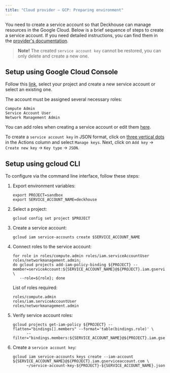 ```yaml
---
title: "Cloud provider — GCP: Preparing environment"
---
```


You need to create a service account so that Deckhouse can manage resources in the Google Cloud. Below is a brief sequence of steps to create a service account. If you need detailed instructions, you can find them in the [provider's documentation](https://cloud.google.com/iam/docs/service-accounts).

> **Note!** The created `service account key` cannot be restored, you can only delete and create a new one.

## Setup using Google Cloud Console

Follow this [link](https://console.cloud.google.com/iam-admin/serviceaccounts), select your project and create a new service account or select an existing one.

The account must be assigned several necessary roles:

```
Compute Admin
Service Account User
Network Management Admin
```

You can add roles when creating a service account or edit them [here](https://console.cloud.google.com/iam-admin/iam).

To create a `service account key` in JSON format, click on [three vertical dots](https://console.cloud.google.com/iam-admin/serviceaccounts) in the Actions column and select `Manage keys`. Next, click on `Add key` -> `Create new key` -> `Key type` -> `JSON`.

## Setup using gcloud CLI

To configure via the command line interface, follow these steps:

1. Export environment variables:

   ```shell
   export PROJECT=sandbox
   export SERVICE_ACCOUNT_NAME=deckhouse
   ```

2. Select a project:

   ```shell
   gcloud config set project $PROJECT
   ```

3. Create a service account:

   ```shell
   gcloud iam service-accounts create $SERVICE_ACCOUNT_NAME
   ```

4. Connect roles to the service account:

   ```shell
   for role in roles/compute.admin roles/iam.serviceAccountUser roles/networkmanagement.admin;
   do gcloud projects add-iam-policy-binding ${PROJECT} --member=serviceAccount:${SERVICE_ACCOUNT_NAME}@${PROJECT}.iam.gserviceaccount.com \
      --role=${role}; done
   ```

   List of roles required:

   ```
   roles/compute.admin
   roles/iam.serviceAccountUser
   roles/networkmanagement.admin
   ```

5. Verify service account roles:

   ```shell
   gcloud projects get-iam-policy ${PROJECT} --flatten="bindings[].members" --format='table(bindings.role)' \
         --filter="bindings.members:${SERVICE_ACCOUNT_NAME}@${PROJECT}.iam.gserviceaccount.com"
   ```

6. Create a `service account key`:

   ```shell
   gcloud iam service-accounts keys create --iam-account ${SERVICE_ACCOUNT_NAME}@${PROJECT}.iam.gserviceaccount.com \
         ~/service-account-key-${PROJECT}-${SERVICE_ACCOUNT_NAME}.json
   ```
